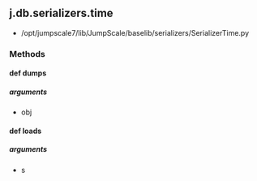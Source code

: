 <!-- toc -->
## j.db.serializers.time

- /opt/jumpscale7/lib/JumpScale/baselib/serializers/SerializerTime.py

### Methods

#### def dumps 

##### arguments

- obj

#### def loads 

##### arguments

- s

